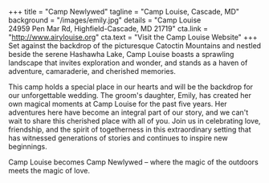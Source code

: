 +++
title = "Camp Newlywed"
tagline = "Camp Louise, Cascade, MD"
background = "/images/emily.jpg"
details = "Camp Louise</br>24959 Pen Mar Rd, Highfield-Cascade, MD 21719"
cta.link = "http://www.airylouise.org"
cta.text = "Visit the Camp Louise Website"
+++
Set against the backdrop of the picturesque Catoctin Mountains and nestled beside the serene Hashawha Lake, Camp Louise boasts a sprawling landscape that invites exploration and wonder, and stands as a haven of adventure, camaraderie, and cherished memories.

This camp holds a special place in our hearts and will be the backdrop for our unforgettable wedding. The groom's daughter, Emily, has created her own magical moments at Camp Louise for the past five years. Her adventures here have become an integral part of our story, and we can't wait to share this cherished place with all of you. Join us in celebrating love, friendship, and the spirit of togetherness in this extraordinary setting that has witnessed generations of stories and continues to inspire new beginnings. 

Camp Louise becomes Camp Newlywed – where the magic of the outdoors meets the magic of love.